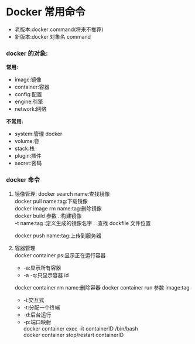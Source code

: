 # Docker 常用命令

- 老版本:docker command(将来不推荐)
- 新版本:docker 对象名 command

### docker 的对象:

**常用:**

- image:镜像
- container:容器
- config:配置
- engine:引擎
- network:网络

**不常用:**

- system:管理 docker
- volume:卷
- stack:栈
- plugin:插件
- secret:密码

### docker 命令

1. 镜像管理:
   docker search name:查找镜像  
   docker pull name:tag:下载镜像  
   docker image rm name:tag:删除镜像  
   docker build 参数 .:构建镜像  
    -t name:tag :定义生成的镜像名字
   . :查找 dockfile 文件位置

   docker push name:tag:上传到服务器

2. 容器管理  
   docker container ps:显示正在运行容器

   - -a:显示所有容器
   - -a -q:只显示容器 id

   docker container rm name:删除容器
   docker container run 参数 image:tag

   - -i:交互式
   - -t:分配一个终端
   - -d:后台运行
   - -p:端口映射  
     docker container exec -it containerID /bin/bash  
     docker container stop/restart containerID
